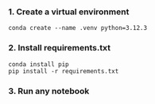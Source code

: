 ### 1. Create a virtual environment  
```conda create --name .venv python=3.12.3```
### 2. Install requirements.txt
```
conda install pip 
pip install -r requirements.txt

```
### 3. Run any notebook